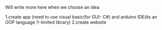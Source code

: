 Will write more here when we choose an idea

1.create app (need to use visual basic(for GUI- C#) and arduino IDE(its an OOP language !!-limited library)
2.create website
